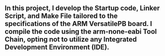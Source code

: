 
## In this project, I develop the Startup code, Linker Script, and Make File tailored to the specifications of the ARM VersatilePB board. I compile the code using the arm-none-eabi Tool Chain, opting not to utilize any Integrated Development Environment (IDE).
